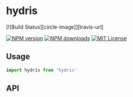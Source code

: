 # hydris

[![Build Status][circle-image]][travis-url]

[![NPM version][npm-version-image]][npm-url]
[![NPM downloads][npm-downloads-image]][npm-url]
[![MIT License][license-image]][license-url]


## Usage

```js
import hydris from 'hydris'

```

[circleci-image]:https://circleci.com/gh/dreipol/hydris/tree/master.svg?style=svg&circle-token=03e1eb4da6d7a2a9399f1b8034eb846a9c29b492
[circleci-url]:https://circleci.com/gh/dreipol/hydris/tree/master

[license-image]:http://img.shields.io/badge/license-MIT-000000.svg?style=flat-square
[license-url]:LICENSE

[npm-version-image]:http://img.shields.io/npm/v/hydris.svg?style=flat-square
[npm-downloads-image]:http://img.shields.io/npm/dm/hydris.svg?style=flat-square
[npm-url]:https://npmjs.org/package/hydris

## API

